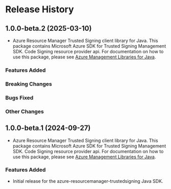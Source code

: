 # Release History

## 1.0.0-beta.2 (2025-03-10)

- Azure Resource Manager Trusted Signing client library for Java. This package contains Microsoft Azure SDK for Trusted Signing Management SDK. Code Signing resource provider api. For documentation on how to use this package, please see [Azure Management Libraries for Java](https://aka.ms/azsdk/java/mgmt).

### Features Added

### Breaking Changes

### Bugs Fixed

### Other Changes

## 1.0.0-beta.1 (2024-09-27)

- Azure Resource Manager Trusted Signing client library for Java. This package contains Microsoft Azure SDK for Trusted Signing Management SDK. Code Signing resource provider api. For documentation on how to use this package, please see [Azure Management Libraries for Java](https://aka.ms/azsdk/java/mgmt).

### Features Added

- Initial release for the azure-resourcemanager-trustedsigning Java SDK.
